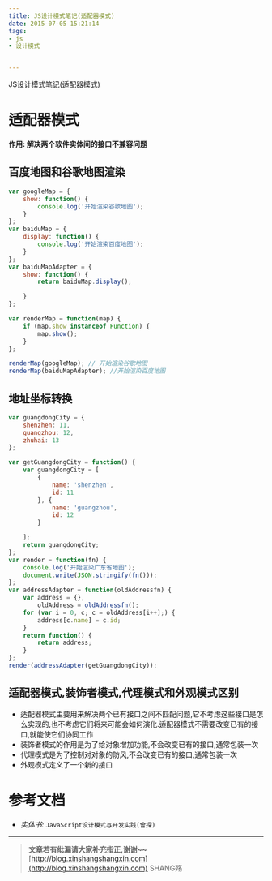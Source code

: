 ```yaml
---
title: JS设计模式笔记(适配器模式)
date: 2015-07-05 15:21:14
tags:
- js
- 设计模式


---
```


JS设计模式笔记(适配器模式)
<!-- more -->



# 适配器模式

**作用: 解决两个软件实体间的接口不兼容问题**

## 百度地图和谷歌地图渲染
```js
var googleMap = {
    show: function() {
        console.log('开始渲染谷歌地图');
    }
};
var baiduMap = {
    display: function() {
        console.log('开始渲染百度地图');
    }
};
var baiduMapAdapter = {
    show: function() {
        return baiduMap.display();

    }
};

var renderMap = function(map) {
    if (map.show instanceof Function) {
        map.show();
    }
};

renderMap(googleMap); // 开始渲染谷歌地图
renderMap(baiduMapAdapter); //开始渲染百度地图
```
## 地址坐标转换
```js
var guangdongCity = {
    shenzhen: 11,
    guangzhou: 12,
    zhuhai: 13
};

var getGuangdongCity = function() {
    var guangdongCity = [
        {
            name: 'shenzhen',
            id: 11
        }, {
            name: 'guangzhou',
            id: 12
        }

    ];
    return guangdongCity;
};
var render = function(fn) {
    console.log('开始渲染广东省地图');
    document.write(JSON.stringify(fn()));
};
var addressAdapter = function(oldAddressfn) {
    var address = {},
        oldAddress = oldAddressfn();
    for (var i = 0, c; c = oldAddress[i++];) {
        address[c.name] = c.id;
    }
    return function() {
        return address;
    }
};
render(addressAdapter(getGuangdongCity));
```

## 适配器模式,装饰者模式,代理模式和外观模式区别

- 适配器模式主要用来解决两个已有接口之间不匹配问题,它不考虑这些接口是怎么实现的,也不考虑它们将来可能会如何演化.适配器模式不需要改变已有的接口,就能使它们协同工作
- 装饰者模式的作用是为了给对象增加功能,不会改变已有的接口,通常包装一次
- 代理模式是为了控制对对象的防风,不会改变已有的接口,通常包装一次
- 外观模式定义了一个新的接口



# 参考文档
- *实体书:* `JavaScript设计模式与开发实践(曾探)`

-----------------------

> **文章若有纰漏请大家补充指正,谢谢~~**
> [http://blog.xinshangshangxin.com](http://blog.xinshangshangxin.com) SHANG殇

